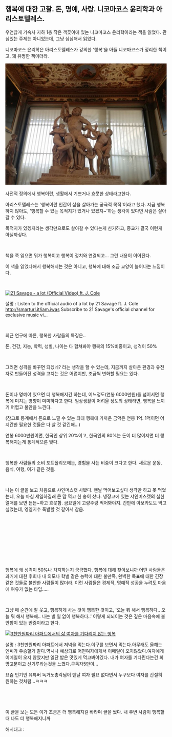 ## 행복에 대한 고찰. 돈, 명예, 사랑. 니코마코스 윤리학과 아리스토텔레스.

우연찮게 기숙사 지하 1층 작은 책꽂이에 있는 니코마코스 윤리학이라는 책을 읽었다. 관심있는 주제는 아니었는데, 그냥 심심해서 읽었다.

니코마코스 윤리학은 아리스토텔레스가 강의한 '행복'을 아들 니코마코스가 정리한 책이고, 꽤 유명한 책이더라.

![0](./asset/0.png)

사전적 정의에서 행복이란, 생활에서 기쁘거나 흐뭇한 상태라고한다.

아리스토텔레스는 '행복이란 인간이 삶을 살아가는 궁극적 목적'이라고 했다. 지금 행복하지 않아도, '행복할 수 있는 목적지가 있거나 있겠지~'하는 생각이 있다면 사람은 살아갈 수 있다.

목적지가 있겠지라는 생각만으로도 살아갈 수 있다는게 신기하고, 종교가 결국 이런게 아닐까싶다.

​

책을 쭉 읽으면 뭐가 행복이고 행복이 정치와 연결되고... 그런 내용이 이어진다.

이 책을 읽었다해서 행복해지는 것은 아니고, 행복에 대해 조금 교양이 늘어나는 느낌이다.

​

[![21 Savage - a lot (Official Video) ft. J. Cole](https://i.ytimg.com/vi/DmWWqogr_r8/hqdefault.jpg)](https://youtu.be/DmWWqogr_r8)

설명 : Listen to the official audio of a lot by 21 Savage ft. J. Cole http://smarturl.it/iam.iwas Subscribe to 21 Savage's official channel for exclusive music vi...

​

최근 연구에 따른, 행복한 사람들의 특징은..

돈, 건강, 지능, 학력, 성별, 나이는 다 합쳐봐야 행복의 15%비중이고, 성격이 50%

​

그러면 성격을 바꾸면 되겠네? 라는 생각을 할 수 있는데, 지금까지 살아온 환경과 유전자로 만들어진 성격을 고치는 것은 어렵지만, 조금씩 변화할 필요는 있다.

​

돈이나 명예야 있으면 더 행복해지긴 하는데, 어느정도(연봉 6000만원)를 넘어서면 행복에 미치는 영향이 미미하다고 한다. 일상생활이 어려울 정도의 상태라면, 행복을 느끼기 어렵고  불안을 느낀다.

(참고로 통계에서 돈으로 느낄 수 있는 최대 행복에 가까운 금액은 연봉 1억. 1억이면 어지간한 필요한 것들은 다 살 것 같긴해...)

연봉 6000만원이면, 한국인 상위 20%이고, 한국인의 80%는 돈이 더 많이지면 더 행복해지는게 통계적으론 맞다.

​

행복한 사람들의 소비 포트폴리오에는, 경험을 사는 비중이 크다고 한다. 새로운 운동, 음식, 여행, 여가 같은 것들.

​

나는 이 글을 보고 처음으로 샤인머스캣 사봤다. 맨날 먹어보고싶다 생각만 하고 못 먹었는데, 오늘 마침 세일하길래 큰 맘 먹고 한 송이 샀다. 냉장고에 있는 샤인머스캣의 실한 열매를 보면 든든~하고 흐뭇함. 금요일에 고량주랑 먹어봐야지. 간만에 아보카도도 먹고싶었는데, 엥겔지수 폭발할 것 같아서 참음.

​

​

​

​

​

행복에 왜 성격이 50%나 차지하는지 궁금했다. 행복에 대해 찾아보니까 어떤 사람들은 과거에 대한 후회나 내 외모나 학벌 같은 능력에 대한 불만족, 완벽한 목표에 대한 긴장 같은 것들로 불안한 사람들이 많더라. 이런 사람들은 경제적, 명예적 성공을 누려도 마음에 여유가 없는 타입.....

​

그냥 매 순간에 잘 웃고, 행복하게 사는 것이 행복한 것이고, '오늘 뭐 해서 행복하다.. 오늘 뭐 해서 행복해.. 나는 별 일 없이 행복하다..' 이렇게 되뇌이는 것은 깊은 마음속에 불안함이 있는 반증이라고 한다.

[![3천만원짜리 아파트에서의 삶 여자를 기다리지 않는 행복](https://i.ytimg.com/vi/WIsn-tKIL5A/hqdefault.jpg)](https://youtu.be/WIsn-tKIL5A)

설명 : 3천만원짜리 아파트에서 저녁을 먹는다.야구를 보면서 먹는다.아무래도 올해는 엔씨가 우승할거 같다.역시나 예상되로 어떤여자에게서 이메일이 오지않았다.여자에게 이메일이 오지 않았지만 일단 밥은 맛있게 먹고봐야겠다. 내가 여자를 기다린다는건 희망고문이고 신기루라는것을 느꼈다.구독자5만이...

요즘 인기인 유튜버 독거노총각님이 맨날 여자 필요 없다면서 누구보다 여자를 간절히 원하는 것처럼...ㅋㅋㅋ

​

​

이 글을 보는 모든 이가 조금은 더 행복해지길 바라며 글을 썼다. 내 주변 사람이 행복할 때 나도 더 행복해지니까

 해시태그 : 